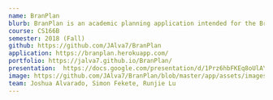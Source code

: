 ```yaml
---
name: BranPlan
blurb: BranPlan is an academic planning application intended for the Brandeis University undergraduate community. Our vision is to have a platform which merges a variety of existing and new functionality in terms of academic planning and scheduling.
course: CS166B
semester: 2018 (Fall)
github: https://github.com/JAlva7/BranPlan
application: https://branplan.herokuapp.com/
portfolio: https://jalva7.github.io/BranPlan/
presentation:  https://docs.google.com/presentation/d/1Prz6hbFKEq8oUlAYGZv99C4IRdlr87sFqbXdj_tPRgg/edit?usp=sharing
image: https://github.com/JAlva7/BranPlan/blob/master/app/assets/images/Logo1.png
team: Joshua Alvarado, Simon Fekete, Runjie Lu
---
```

